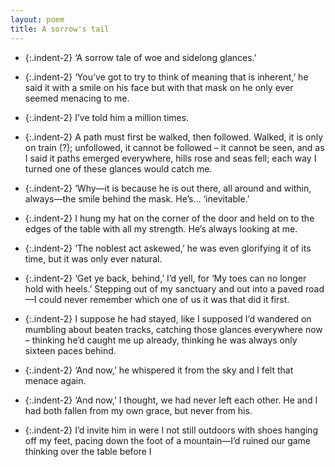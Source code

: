 ```yaml
---
layout: poem
title: A sorrow's tail
---
```


- {:.indent-2} ‘A sorrow tale of woe and sidelong glances.’

- {:.indent-2} ‘You’ve got to try to think of meaning that is inherent,’ he said it with a smile on his face but with that mask on he only ever seemed menacing to me.

- {:.indent-2} I’ve told him a million times.

- {:.indent-2} A path must first be walked, then followed. Walked, it is only on train (?); unfollowed, it cannot be followed – it cannot be seen, and as I said it paths emerged everywhere, hills rose and seas fell; each way I turned one of these glances would catch me.

- {:.indent-2} ‘Why—it is because he is out there, all around and within, always—the smile behind the mask. He’s… ‘inevitable.’

- {:.indent-2} I hung my hat on the corner of the door and held on to the edges of the table with all my strength. He’s always looking at me.

- {:.indent-2} ‘The noblest act askewed,’ he was even glorifying it of its time, but it was only ever natural.

- {:.indent-2} ‘Get ye back, behind,’ I’d yell, for ‘My toes can no longer hold with heels.’ Stepping out of my sanctuary and out into a paved road—I could never remember which one of us it was that did it first.

- {:.indent-2} I suppose he had stayed, like I supposed I’d wandered on mumbling about beaten tracks, catching those glances everywhere now – thinking he’d caught me up already, thinking he was always only sixteen paces behind.

- {:.indent-2} ‘And now,’ he whispered it from the sky and I felt that menace again.

- {:.indent-2} ‘And now,’ I thought, we had never left each other. He and I had both fallen from my own grace, but never from his.

- {:.indent-2} I’d invite him in were I not still outdoors with shoes hanging off my feet, pacing down the foot of a mountain—I’d ruined our game thinking over the table before I
